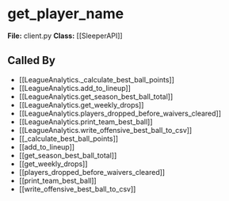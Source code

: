 # get_player_name

**File:** client.py
**Class:** [[SleeperAPI]]

## Called By

- [[LeagueAnalytics._calculate_best_ball_points]]
- [[LeagueAnalytics.add_to_lineup]]
- [[LeagueAnalytics.get_season_best_ball_total]]
- [[LeagueAnalytics.get_weekly_drops]]
- [[LeagueAnalytics.players_dropped_before_waivers_cleared]]
- [[LeagueAnalytics.print_team_best_ball]]
- [[LeagueAnalytics.write_offensive_best_ball_to_csv]]
- [[_calculate_best_ball_points]]
- [[add_to_lineup]]
- [[get_season_best_ball_total]]
- [[get_weekly_drops]]
- [[players_dropped_before_waivers_cleared]]
- [[print_team_best_ball]]
- [[write_offensive_best_ball_to_csv]]

